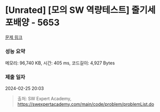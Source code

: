 # [Unrated] [모의 SW 역량테스트] 줄기세포배양 - 5653 

[문제 링크](https://swexpertacademy.com/main/code/problem/problemDetail.do?contestProbId=AWXRJ8EKe48DFAUo) 

### 성능 요약

메모리: 96,740 KB, 시간: 405 ms, 코드길이: 4,927 Bytes

### 제출 일자

2024-02-25 20:03



> 출처: SW Expert Academy, https://swexpertacademy.com/main/code/problem/problemList.do